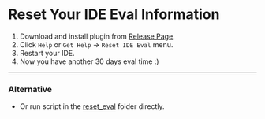 # Reset Your IDE Eval Information

1. Download and install plugin from [Release Page](https://gitee.com/pengzhile/ide-eval-resetter/releases).
2. Click `Help` or `Get Help` -> `Reset IDE Eval` menu.
3. Restart your IDE.
4. Now you have another 30 days eval time :)

------------------------------------------

### Alternative

* Or run script in the [reset_eval](https://gitee.com/pengzhile/ide-eval-resetter/tree/master/reset_eval) folder directly.